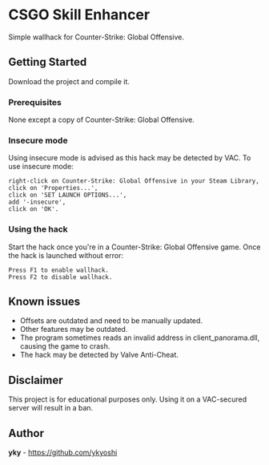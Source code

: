 # CSGO Skill Enhancer
Simple wallhack for Counter-Strike: Global Offensive.
## Getting Started
Download the project and compile it.
### Prerequisites
None except a copy of Counter-Strike: Global Offensive.
### Insecure mode
Using insecure mode is advised as this hack may be detected by VAC.
To use insecure mode:
```
right-click on Counter-Strike: Global Offensive in your Steam Library,
click on 'Properties...',
click on 'SET LAUNCH OPTIONS...',
add '-insecure',
click on 'OK'.
```
### Using the hack
Start the hack once you're in a Counter-Strike: Global Offensive game.
Once the hack is launched without error:
```
Press F1 to enable wallhack.
Press F2 to disable wallhack.
```
## Known issues
* Offsets are outdated and need to be manually updated.
* Other features may be outdated.
* The program sometimes reads an invalid address in client_panorama.dll, causing the game to crash.
* The hack may be detected by Valve Anti-Cheat.
## Disclaimer
This project is for educational purposes only. Using it on a VAC-secured server will result in a ban.
## Author
**yky** - https://github.com/ykyoshi
